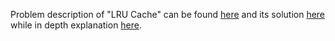 Problem description of "LRU Cache" can be found [here](https://leetcode.com/problems/lru-cache/description/) and its solution [here](https://github.com/aurimas13/Solutions-To-Problems/blob/main/LeetCode/Python%20Solutions/LFU%20Cache/cache.py) while in depth explanation [here](https://leetcode.com/problems/lfu-cache/solutions/3479672/python-solution-beats-99/).